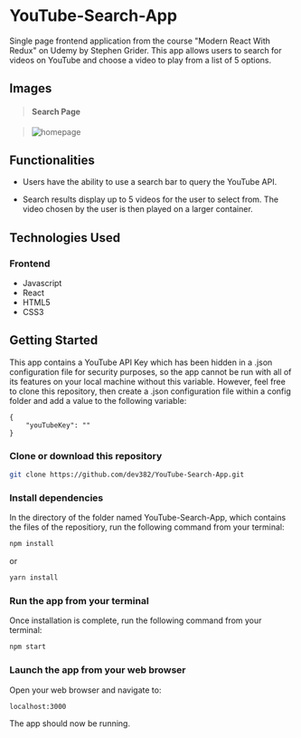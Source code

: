 # YouTube-Search-App

Single page frontend application from the course "Modern React With Redux" on Udemy by Stephen Grider.
This app allows users to search for videos on YouTube and choose a video to play from a list of 5 options.

## Images

> #### Search Page

> ![homepage](https://user-images.githubusercontent.com/75185644/128669036-9b12a64d-8c9a-4adc-bf88-1348c590ec41.PNG)

## Functionalities

- Users have the ability to use a search bar to query the YouTube API.

- Search results display up to 5 videos for the user to select from. The video chosen by the user is then played on a larger container.

## Technologies Used

### Frontend

- Javascript
- React
- HTML5
- CSS3

## Getting Started

This app contains a YouTube API Key which has been hidden in a .json configuration file for security purposes, so the app cannot be run with all of its features on your local machine without this variable. However, feel free to clone this repository, then create a .json configuration file within a config folder and add a value to the following variable:

```
{
    "youTubeKey": ""
}
```

### Clone or download this repository

```sh
git clone https://github.com/dev382/YouTube-Search-App.git
```

### Install dependencies

In the directory of the folder named YouTube-Search-App, which contains the files of the repositiory, run the following command from your terminal:

```sh
npm install
```

or

```sh
yarn install
```

### Run the app from your terminal

Once installation is complete, run the following command from your terminal:

```sh
npm start
```

### Launch the app from your web browser

Open your web browser and navigate to:

```sh
localhost:3000
```

The app should now be running.
